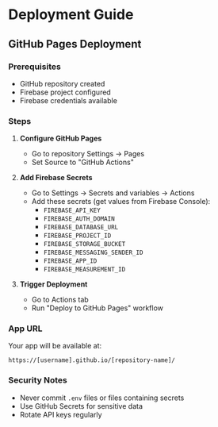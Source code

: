 # Deployment Guide

## GitHub Pages Deployment

### Prerequisites
- GitHub repository created
- Firebase project configured
- Firebase credentials available

### Steps

1. **Configure GitHub Pages**
   - Go to repository Settings → Pages
   - Set Source to "GitHub Actions"

2. **Add Firebase Secrets**
   - Go to Settings → Secrets and variables → Actions
   - Add these secrets (get values from Firebase Console):
     - `FIREBASE_API_KEY`
     - `FIREBASE_AUTH_DOMAIN`
     - `FIREBASE_DATABASE_URL`
     - `FIREBASE_PROJECT_ID`
     - `FIREBASE_STORAGE_BUCKET`
     - `FIREBASE_MESSAGING_SENDER_ID`
     - `FIREBASE_APP_ID`
     - `FIREBASE_MEASUREMENT_ID`

3. **Trigger Deployment**
   - Go to Actions tab
   - Run "Deploy to GitHub Pages" workflow

### App URL
Your app will be available at:
```
https://[username].github.io/[repository-name]/
```

### Security Notes
- Never commit `.env` files or files containing secrets
- Use GitHub Secrets for sensitive data
- Rotate API keys regularly 